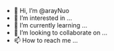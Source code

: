 - 👋 Hi, I’m @arayNuo
- 👀 I’m interested in ...
- 🌱 I’m currently learning ...
- 💞️ I’m looking to collaborate on ...
- 📫 How to reach me ...

<!---
arayNuo/arayNuo is a ✨ special ✨ repository because its `README.md` (this file) appears on your GitHub profile.
You can click the Preview link to take a look at your changes.
--->
